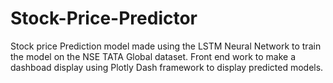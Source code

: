# Stock-Price-Predictor
Stock price Prediction model made using the LSTM Neural Network to train the model on the NSE TATA Global dataset.
Front end work to make a dashboad display using Plotly Dash framework to display predicted models.
